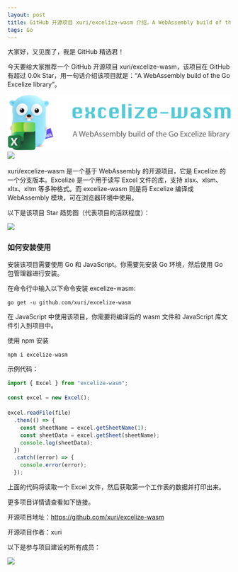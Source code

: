 ```yaml
---
layout: post
title: GitHub 开源项目 xuri/excelize-wasm 介绍，A WebAssembly build of the Go Excelize library
tags: Go
---
```


大家好，又见面了，我是 GitHub 精选君！

今天要给大家推荐一个 GitHub 开源项目 xuri/excelize-wasm，该项目在 GitHub 有超过 0.0k Star，用一句话介绍该项目就是：“A WebAssembly build of the Go Excelize library”。

![](https://github.com/xuri/excelize-wasm/raw/main/excelize-wasm.svg)
![](https://raw.githubusercontent.com/xuri/excelize-wasm/main/chart.png)

xuri/excelize-wasm 是一个基于 WebAssembly 的开源项目，它是 Excelize 的一个分支版本。Excelize 是一个用于读写 Excel 文件的库，支持 xlsx、xlsm、xltx、xltm 等多种格式。而 excelize-wasm 则是将 Excelize 编译成 WebAssembly 模块，可在浏览器环境中使用。


以下是该项目 Star 趋势图（代表项目的活跃程度）：

![](https://api.star-history.com/svg?repos=xuri/excelize-wasm&type=Timeline)

### 如何安装使用

安装该项目需要使用 Go 和 JavaScript。你需要先安装 Go 环境，然后使用 Go 包管理器进行安装。

在命令行中输入以下命令安装 excelize-wasm:
```
go get -u github.com/xuri/excelize-wasm
```

在 JavaScript 中使用该项目，你需要将编译后的 wasm 文件和 JavaScript 库文件引入到项目中。

使用 npm 安装 
```
npm i excelize-wasm
```

示例代码：

```js
import { Excel } from "excelize-wasm";

const excel = new Excel();

excel.readFile(file)
  .then(() => {
    const sheetName = excel.getSheetName(1);
    const sheetData = excel.getSheet(sheetName);
    console.log(sheetData);
  })
  .catch((error) => {
    console.error(error);
  });
```

上面的代码将读取一个 Excel 文件，然后获取第一个工作表的数据并打印出来。


更多项目详情请查看如下链接。

开源项目地址：https://github.com/xuri/excelize-wasm 

开源项目作者：xuri

以下是参与项目建设的所有成员：

![](https://contrib.rocks/image?repo=xuri/excelize-wasm)

